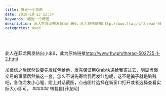 ```yaml
---
title: 曝光一个奇葩
date: 2018-10-13 13:54
keywords: 曝光一个奇葩
description: 此人在菲龙网发帖出小米6，此为原帖链接http://www.flw.ph/thread-502735-1-2.html加微信之后居然说要先发红包给他，发完保证用Grab快递给我寄过去，明显当面交易的事情居然搞这一套，怎么不说先寄给我再发红包呢，这不是骗子就是脑残吧，各位龙友小心喔，附上对话截图，点击图片选择在新窗口打开或者选择查看实际大小即可。
categories: used
---
```

<td class="t_f" id="postmessage_2016405">

<br/>
<br/>
此人在菲龙网发帖出小米6，此为原帖链接<a href="http://www.flw.ph/thread-502735-1-2.html" target="_blank">http://www.flw.ph/thread-502735-1-2.html</a><br/>
<br/>
加微信之后居然说要先发红包给他，发完保证用Grab快递给我寄过去，明显当面交易的事情居然搞这一套，怎么不说先寄给我再发红包呢，这不是骗子就是脑残吧，各位龙友小心喔，附上对话截图，点击图片选择在新窗口打开或者选择查看实际大小即可。</td>
###### 转载自[菲龙网]